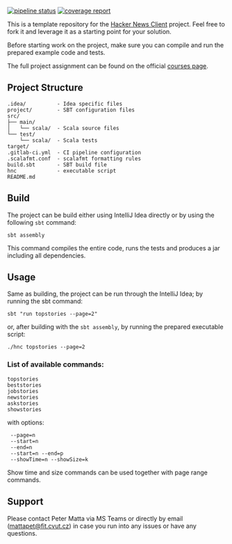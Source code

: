 

[![pipeline status](https://gitlab.fit.cvut.cz/BI-OOP/B201/hackernewsclient/badges/master/pipeline.svg)](https://gitlab.fit.cvut.cz/BI-OOP/B201/hackernewsclient/commits/master)
[![coverage report](https://gitlab.fit.cvut.cz/BI-OOP/B201/hackernewsclient/badges/master/coverage.svg)](https://gitlab.fit.cvut.cz/BI-OOP/B201/hackernewsclient/commits/master)

This is a template repository for the [Hacker News Client](https://courses.fit.cvut.cz/BI-OOP/projects/hackernews-cli.html) project. Feel free to fork it and leverage it as a starting point for your solution.

Before starting work on the project, make sure you can compile and run the prepared example code and tests.

The full project assignment can be found on the official [courses page](https://courses.fit.cvut.cz/BI-OOP/projects/hackernews-cli.html).

## Project Structure

```
.idea/          - Idea specific files
project/        - SBT configuration files
src/
├── main/
│   └── scala/  - Scala source files
└── test/
    └── scala/  - Scala tests
target/
.gitlab-ci.yml  - CI pipeline configuration
.scalafmt.conf  - scalafmt formatting rules
build.sbt       - SBT build file
hnc             - executable script
README.md      
```

## Build

The project can be build either using IntelliJ Idea directly or by using the following `sbt` command:

```
sbt assembly
```

This command compiles the entire code, runs the tests and produces a jar including all dependencies.

## Usage

Same as building, the project can be run through the IntelliJ Idea; by running the sbt command:

```
sbt "run topstories --page=2"
```

or, after building with the `sbt assembly`, by running the prepared executable script:

```
./hnc topstories --page=2
```
### List of available commands:
```
topstories
beststories
jobstories
newstories
askstories
showstories

```
with options:
```
 --page=n
 --start=n
 --end=n
 --start=n --end=p
 --showTime=n --showSize=k
```
Show time and size commands can be used together with page range commands.

## Support

Please contact Peter Matta via MS Teams or directly by email ([mattapet@fit.cvut.cz](mailto:mattapet.fit.cvut.cz)) in case you run into any issues or have any questions.
